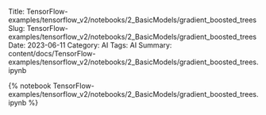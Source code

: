 Title: TensorFlow-examples/tensorflow_v2/notebooks/2_BasicModels/gradient_boosted_trees
Slug: TensorFlow-examples/tensorflow_v2/notebooks/2_BasicModels/gradient_boosted_trees
Date: 2023-06-11
Category: AI
Tags: AI
Summary: content/docs/TensorFlow-examples/tensorflow_v2/notebooks/2_BasicModels/gradient_boosted_trees.ipynb

{% notebook TensorFlow-examples/tensorflow_v2/notebooks/2_BasicModels/gradient_boosted_trees.ipynb %}